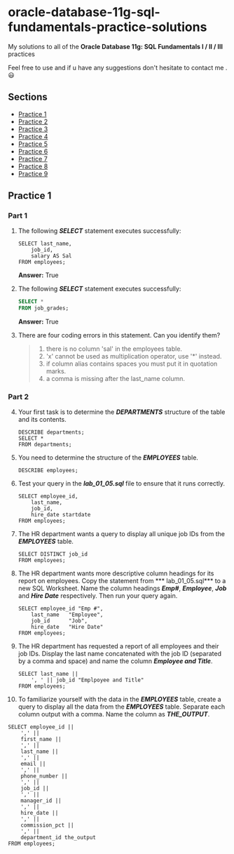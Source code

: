 # oracle-database-11g-sql-fundamentals-practice-solutions

My solutions to all of the **Oracle Database 11g: SQL Fundamentals I / II / III** practices

Feel free to use and if u have any suggestions don't hesitate to contact me . 😃

## Sections

- [Practice 1](#practice-1)
- [Practice 2](#practice-2)
- [Practice 3](#practice-3)
- [Practice 4](#practice-4)
- [Practice 5](#practice-5)
- [Practice 6](#practice-6)
- [Practice 7](#practice-7)
- [Practice 8](#practice-8)
- [Practice 9](#practice-9)

## Practice 1

### Part 1

1. The following ***SELECT*** statement executes successfully:
   ```oraclesqlplus
   SELECT last_name,
       job_id,
       salary AS Sal
   FROM employees;
   ```
   **Answer:** True


2. The following ***SELECT*** statement executes successfully:
   ```sql
   SELECT * 
   FROM job_grades;
   ```
   **Answer:** True

3. There are four coding errors in this statement. Can you identify them?
   > 1. there is no column 'sal' in the employees table.
   > 2. 'x' cannot be used as multiplication operator, use '*' instead.
   > 3. if column alias contains spaces you must put it in quotation marks.
   > 4. a comma is missing after the last_name column.

### Part 2

4. Your first task is to determine the ***DEPARTMENTS*** structure of the table and its contents.
   ```oraclesqlplus
   DESCRIBE departments;
   SELECT *
   FROM departments;
   ```

5. You need to determine the structure of the ***EMPLOYEES*** table.
   ```oraclesqlplus
   DESCRIBE employees;
   ```

6. Test your query in the ***lab_01_05.sql*** file to ensure that it runs correctly.
   ```oraclesqlplus
   SELECT employee_id,
       last_name,
       job_id,
       hire_date startdate
   FROM employees;
   ```

7. The HR department wants a query to display all unique job IDs from the ***EMPLOYEES*** table.
   ```oraclesqlplus
   SELECT DISTINCT job_id
   FROM employees;   
   ```

8. The HR department wants more descriptive column headings for its report on employees. Copy the statement from ***
   lab_01_05.sql*** to a new SQL Worksheet. Name the column headings ***Emp#***, ***Employee***, ***Job*** and ***Hire
   Date*** respectively. Then run your query again.
   ```oraclesqlplus
   SELECT employee_id "Emp #",
       last_name   "Employee",
       job_id      "Job",
       hire_date   "Hire Date"
   FROM employees;
   ```

9. The HR department has requested a report of all employees and their job IDs. Display the last name concatenated with
   the job ID (separated by a comma and space) and name the column ***Employee and Title***.
   ```oraclesqlplus
   SELECT last_name ||
       ', ' || job_id "Emplpoyee and Title"
   FROM employees;
   ```

10. To familiarize yourself with the data in the ***EMPLOYEES*** table, create a query to display all the data from
    the ***EMPLOYEES*** table. Separate each column output with a comma. Name the column as ***THE_OUTPUT***.
   ```oraclesqlplus
   SELECT employee_id ||
       ',' ||
       first_name ||
       ',' ||
       last_name ||
       ',' ||
       email ||
       ',' ||
       phone_number ||
       ',' ||
       job_id ||
       ',' ||
       manager_id ||
       ',' ||
       hire_date ||
       ',' ||
       commission_pct ||
       ',' ||
       department_id the_output
FROM employees;
   ```
